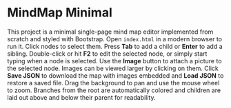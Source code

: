 # MindMap Minimal

This project is a minimal single-page mind map editor implemented from scratch
and styled with Bootstrap. Open `index.html` in a modern browser to run it.
Click nodes to select them. Press **Tab** to add a child or **Enter** to add a
sibling. Double-click or hit **F2** to edit the selected node, or simply start
typing when a node is selected. Use the **Image** button to attach a picture to
the selected node. Images can be viewed larger by clicking on them.
Click **Save JSON** to download the map with images embedded and
**Load JSON** to restore a saved file. Drag the background to pan and use the
mouse wheel to zoom. Branches from the root are automatically colored and
children are laid out above and below their parent for readability.
